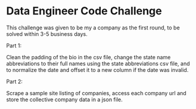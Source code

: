 # Data Engineer Code Challenge
This challenge was given to be my a company as the first round, to be solved within 3-5 business days.

Part 1:

Clean the padding of the bio in the csv file, change the state name abbreviations to their full names using the state abbreviations csv file, and to normalize the date and offset it to a new column if the date was invalid.

Part 2:

Scrape a sample site listing of companies, access each company url and store the collective company data in a json file.
